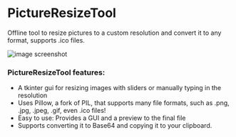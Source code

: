 # PictureResizeTool
Offline tool to resize pictures to a custom resolution and convert it to any format, supports .ico files.

![image](https://user-images.githubusercontent.com/127464956/227805019-e73f9ae6-33c9-4544-a3a2-ca88571a071d.png)
screenshot

### PictureResizeTool features:
- A tkinter gui for resizing images with sliders or manually typing in the resolution
- Uses Pillow, a fork of PIL, that supports many file formats, such as .png, .jpg, .jpeg, .gif, even .ico files!
- Easy to use: Provides a GUI and a preview to the final file
- Supports converting it to Base64 and copying it to your clipboard.
